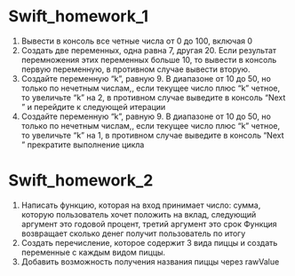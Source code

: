 # Swift_homework_1

1. Вывести в консоль все четные числа от 0 до 100, включая 0
2. Создать две переменных, одна равна 7, другая 20. Если результат перемножения этих переменных больше 10, то вывести в консоль первую переменную, в противном случае вывести вторую.
3. Создайте переменную “k”, равную 9. В диапазоне от 10 до 50, но только по нечетным числам,, если текущее число плюс “k” четное, то увеличьте  “k” на 2, в противном случае выведите в консоль “Next ” и перейдите к следующей итерации
4. Создайте переменную “k”, равную 9. В диапазоне от 10 до 50, но только по нечетным числам,, если текущее число плюс “k” четное, то увеличьте  “k” на 1, в противном случае выведите в консоль “Next ” прекратите выполнение цикла

# Swift_homework_2

1. Написать функцию, которая на вход принимает число: сумма, которую пользователь хочет положить на вклад, следующий аргумент это годовой  процент, третий аргумент это срок Функция возвращает сколько денег получит пользователь по итогу
2. Создать перечисление, которое содержит 3 вида пиццы и создать  переменные с каждым видом пиццы.
3. Добавить возможность получения названия пиццы через  rawValue
